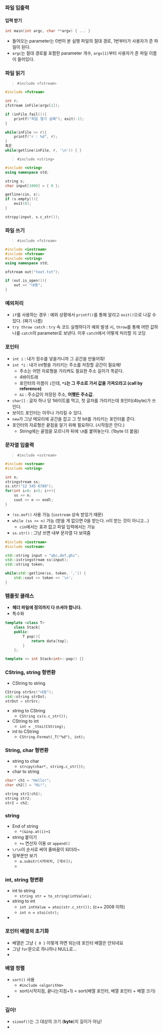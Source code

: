 ### 파일 입출력

#### 입력 받기

```c++
int main(int argc, char **argv) { ... }
```

- 들어오는 parameter는 0번이 본 실행 파일의 절대 경로, 1번부터가 사용자가 준 파일이 된다.
- `argc`는 절대 경로를 포함한 parameter 개수, `argv[1]`부터 사용자가 준 파일 이름이 들어있다.

### 파일 읽기

> `#include <fstream>`

```c++
#include <fstream>

int r;
ifstream inFile(argv[1]);

if (inFile.fail()){
    printf("파일 열기 실패"); exit(-1);
}

while(inFile >> r){
    printf("r : %d", r);
}
혹은
while(getline(inFile, r, '\n')) { }
```



> `#include <string>`

```c++
#include <string>
using namespace std;

string s;
char input[1000] = { 0 };

getline(cin, s);
if (s.empty()){
    exit(0);
}

strcpy(input, s.c_str());
```

### 파일 쓰기

> `#include <fstream>`

```c++
#include <iostream>
#include <fstream>
#include <string>
using namespace std;

ofstream out("text.txt");

if (out.is_open()){
    out << "내용";
}
```



### 예외처리

- `if`를 사용하는 경우 : 예외 상황에서 `printf()`를 통해 알리고 `exit()`으로 나갈 수 있다. (짜기 나름)
- `try throw catch` : `try` 속 코드 실행하다가 예외 발생 시, `throw`를 통해 어떤 값하나를 `catch`의 parameter로 보낸다. 이후 `catch`에서 어떻게 처리할 지 코딩

### 포인터

- `int i` : 내가 정수를 넣을거니까 그 공간을 만들어줘!
- `int *i` : 내가 int형을 가리키는 주소를 저장할 공간이 필요해!
  - 주소는 어떤 자료형을 가리켜도 필요한 주소 길이가 똑같다.
  - 4바이트래
  - 포인터의 이름이 `i`인데, **`*i`는 그 주소로 가서 값을 가져오라고 (call by reference)**
  - `&i` : 주소값이 저장된 주소, **어쨌든 주소값.**
- `char[]` : 글자 하나 당 1바이트를 먹고, 첫 글자를 가리키는데 포인터(4byte)가 쓰인다.
- 보이드 포인터는 아무나 가리킬 수 있다.
- `new`가 그냥 메모리에 공간을 잡고 그 첫 bit를 가리키는 포인터를 준다.
- 포인터의 자료형은 끝점을 알기 위해 필요하다. (시작점은 안다.)
  - String에는 끝점을 모르니까 뒤에 `\0`를 붙여놓는다. (1byte 더 붙음)

### 문자열 입출력

> `#include <sstream>`

```c++
#include <sstream>
#include <string>

int n;
stringstream ss;
ss.str("12 345 6789");
for(int i=0; i<5; i++){
    ss >> n;
    cout << n << endl;
}
```

- `!ss.eof()` 사용 가능 (`iostream` 상속 받았기 때문)
- `while (ss >> n)` 가능 (받을 게 없으면 0을 받는다. n이 받는 것이 아니고...)
  - `cin`에서는 효과 없고 파일 입력에서는 가능
- `ss.str()` : 그냥 쓰면 내부 문자열 다 보여줌

```c++
#include <iostream>
#include <sstream>

std::string input = "abc,def,ghi";
std::istringstream ss(input);
std::string token;

while(std::getline(ss, token, ',')) {
    std::cout << token << '\n';
}
```



### 템플릿 클래스

- **헤더 파일에 정의까지 다 쓰셔야 합니다.**
- 특수화

```c++
template <class T>
    class Stack{
    public:
        T pop(){
            return data[top];
        }
    };

template <> int Stack<int>::pop() {}
```



### CString, string 형변환

- CString to string

```c++
CString strSrc("내용");
std::string strDst;
strDst = strSrc;
```

- string to CString
  - `CString cs(s.c_str());`
- CString to int
  - `int = _ttoi(CString);`
- int to CString
  - `CString.Format(_T("%d"), int);`

### String, char 형변환

- string to char
  - `strcpy(char*, string.c_str());`
- char to string

```c++
char* ch1 = "Hello!";
char ch2[] = "Hi!";

string str1(ch1);
string str2;
str2 = ch2;
```



### string

- End of string
  - `*(&inp.at(i)+1`
- string 붙이기
  - `+=` 연산자 이용 or `append()`
- `\r\n`이 순서로 써야 줄바꿈이 되더라~
- 일부분만 보기
  - `a.substr(시작위치, [개수]);`
  - 



### int, string 형변환

- int to string
  - `string str = to_string(intValue);`
- string to int
  - `int intValue = atoi(str.c_str());` (c++ 2008 이하)
  - `int n = stoi(str);`
- 

### 포인터 배열의 초기화

- 배열은 그냥 `{ 0 }` 이렇게 하면 되는데 포인터 배열은 안되네요
- 그냥 `for`문으로 하나하나 NULL로...
- 

### 배열 정렬

- `sort()` 사용
  - `#include <algorithm>`
  - sort(시작지점, 끝나는지점+1) = sort(배열 포인터, 배열 포인터 + 배열 크기)
- 

### 길이!

- `sizeof()`는 그 대상의 크기 (**byte**)지 길이가 아님!
- 